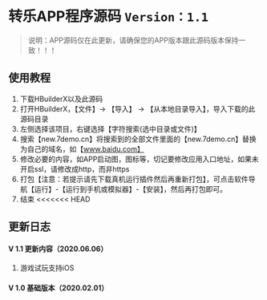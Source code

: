 # 转乐APP程序源码 `Version：1.1`
> 说明：APP源码仅在此更新，请确保您的APP版本跟此源码版本保持一致！！！
## 使用教程
1. 下载HBuilderX以及此源码
2. 打开HBuilderX，【文件】-> 【导入】 -> 【从本地目录导入】，导入下载的此源码目录
3. 左侧选择该项目，右键选择【字符搜索(选中目录或文件)】
4. 搜索【new.7demo.cn】将搜索到的全部文件里面的【new.7demo.cn】替换为自己的域名，如【www.baidu.com】
5. 修改必要的内容，如APP启动图，图标等，切记要修改应用入口地址，如果未开启ssl，请修改成http，而非https
6. 打包【注意：若提示请先下载真机运行插件然后再重新打包】，可点击软件导航【运行】-【运行到手机或模拟器】-【安装】，然后再打包即可。
7. 结束
<<<<<<< HEAD

## 更新日志
#### V 1.1 更新内容（2020.06.06）
1. 游戏试玩支持iOS

#### V 1.0 基础版本（2020.02.01）
